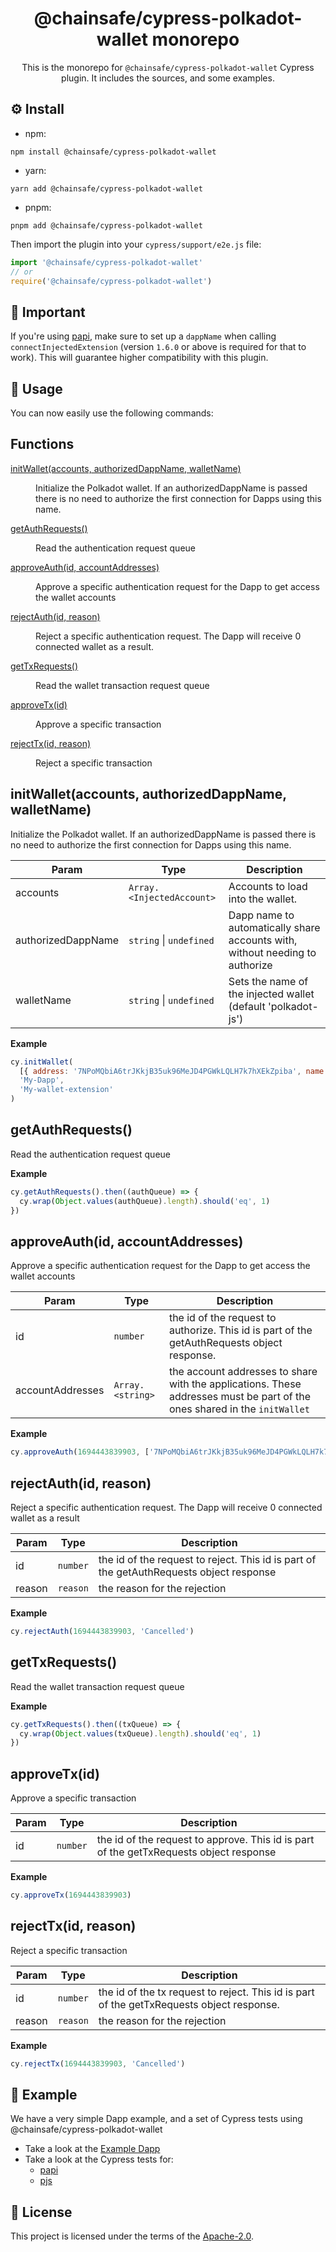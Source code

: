 <div align="center">

# @chainsafe/cypress-polkadot-wallet monorepo

This is the monorepo for `@chainsafe/cypress-polkadot-wallet` Cypress plugin. It includes the sources, and some examples.

</div>

## ⚙️ Install

- npm:

```shell
npm install @chainsafe/cypress-polkadot-wallet
```

- yarn:

```shell
yarn add @chainsafe/cypress-polkadot-wallet
```

- pnpm:

```shell
pnpm add @chainsafe/cypress-polkadot-wallet
```

Then import the plugin into your `cypress/support/e2e.js` file:

```js
import '@chainsafe/cypress-polkadot-wallet'
// or
require('@chainsafe/cypress-polkadot-wallet')
```

## 📌 Important

If you're using [papi](https://github.com/polkadot-api/polkadot-api), make sure to set up a `dappName` when calling `connectInjectedExtension` (version `1.6.0` or above is required for that to work). This will guarantee higher compatibility with this plugin.

## 🧪 Usage

You can now easily use the following commands:

## Functions

<dl>
<dt><a href="#initWallet">initWallet(accounts, authorizedDappName, walletName)</a></dt>
<dd><p>Initialize the Polkadot wallet. If an authorizedDappName is passed there is no need to authorize the first connection for Dapps using this name.</p>
</dd>
<dt><a href="#getAuthRequests">getAuthRequests()</a></dt>
<dd><p>Read the authentication request queue</p>
</dd>
<dt><a href="#approveAuth">approveAuth(id, accountAddresses)</a></dt>
<dd><p>Approve a specific authentication request for the Dapp to get access the wallet accounts</p>
</dd>
<dt><a href="#rejectAuth">rejectAuth(id, reason)</a></dt>
<dd><p>Reject a specific authentication request. The Dapp will receive 0 connected wallet as a result.</p>
</dd>
<dt><a href="#getTxRequests">getTxRequests()</a></dt>
<dd><p>Read the wallet transaction request queue</p>
</dd>
<dt><a href="#approveTx">approveTx(id)</a></dt>
<dd><p>Approve a specific transaction</p>
</dd>
<dt><a href="#rejectTx">rejectTx(id, reason)</a></dt>
<dd><p>Reject a specific transaction</p>
</dd>
</dl>

<a name="initWallet"></a>

## initWallet(accounts, authorizedDappName, walletName)

Initialize the Polkadot wallet. If an authorizedDappName is passed there is no need to authorize the first connection for Dapps using this name.

| Param              | Type                                          | Description                                                                  |
| ------------------ | --------------------------------------------- | ---------------------------------------------------------------------------- |
| accounts           | <code>Array.&lt;InjectedAccount&gt;</code>    | Accounts to load into the wallet.                                            |
| authorizedDappName | <code>string</code> \| <code>undefined</code> | Dapp name to automatically share accounts with, without needing to authorize |
| walletName         | <code>string</code> \| <code>undefined</code> | Sets the name of the injected wallet (default 'polkadot-js')                 |

**Example**

```js
cy.initWallet(
  [{ address: '7NPoMQbiA6trJKkjB35uk96MeJD4PGWkLQLH7k7hXEkZpiba', name: 'Alice', type: 'sr25519' }],
  'My-Dapp',
  'My-wallet-extension'
)
```

<a name="getAuthRequests"></a>

## getAuthRequests()

Read the authentication request queue

**Example**

```js
cy.getAuthRequests().then((authQueue) => {
  cy.wrap(Object.values(authQueue).length).should('eq', 1)
})
```

<a name="approveAuth"></a>

## approveAuth(id, accountAddresses)

Approve a specific authentication request for the Dapp to get access the wallet accounts

| Param            | Type                              | Description                                                                                                               |
| ---------------- | --------------------------------- | ------------------------------------------------------------------------------------------------------------------------- |
| id               | <code>number</code>               | the id of the request to authorize. This id is part of the getAuthRequests object response.                               |
| accountAddresses | <code>Array.&lt;string&gt;</code> | the account addresses to share with the applications. These addresses must be part of the ones shared in the `initWallet` |

**Example**

```js
cy.approveAuth(1694443839903, ['7NPoMQbiA6trJKkjB35uk96MeJD4PGWkLQLH7k7hXEkZpiba'])
```

<a name="rejectAuth"></a>

## rejectAuth(id, reason)

Reject a specific authentication request. The Dapp will receive 0 connected wallet as a result

| Param  | Type                | Description                                                                             |
| ------ | ------------------- | --------------------------------------------------------------------------------------- |
| id     | <code>number</code> | the id of the request to reject. This id is part of the getAuthRequests object response |
| reason | <code>reason</code> | the reason for the rejection                                                            |

**Example**

```js
cy.rejectAuth(1694443839903, 'Cancelled')
```

<a name="getTxRequests"></a>

## getTxRequests()

Read the wallet transaction request queue

**Example**

```js
cy.getTxRequests().then((txQueue) => {
  cy.wrap(Object.values(txQueue).length).should('eq', 1)
})
```

<a name="approveTx"></a>

## approveTx(id)

Approve a specific transaction

| Param | Type                | Description                                                                            |
| ----- | ------------------- | -------------------------------------------------------------------------------------- |
| id    | <code>number</code> | the id of the request to approve. This id is part of the getTxRequests object response |

**Example**

```js
cy.approveTx(1694443839903)
```

<a name="rejectTx"></a>

## rejectTx(id, reason)

Reject a specific transaction

| Param  | Type                | Description                                                                               |
| ------ | ------------------- | ----------------------------------------------------------------------------------------- |
| id     | <code>number</code> | the id of the tx request to reject. This id is part of the getTxRequests object response. |
| reason | <code>reason</code> | the reason for the rejection                                                              |

**Example**

```js
cy.rejectTx(1694443839903, 'Cancelled')
```

## 📐 Example

We have a very simple Dapp example, and a set of Cypress tests using @chainsafe/cypress-polkadot-wallet

- Take a look at the [Example Dapp](/packages/example/src)
- Take a look at the Cypress tests for:
  - [papi](/packages/example/cypress/e2e/test%20cypress-polkadot-wallet%20plugin%20papi.cy.ts)
  - [pjs](packages/example/cypress/e2e/test%20cypress-polkadot-wallet%20plugin%20pjs.cy.ts)

## 📄 License

This project is licensed under the terms of the [Apache-2.0](/LICENSE.md).
